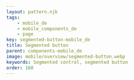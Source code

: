 ```yaml
---
layout: pattern.njk
tags: 
    - mobile_de
    - mobile_components_de
    - page
key: segmented-button-mobile_de
title: Segmented button
parent: components-mobile_de
image: mobile/overview/segmented-button.webp
keywords: Segmented control, segmented button
order: 160
---
```


